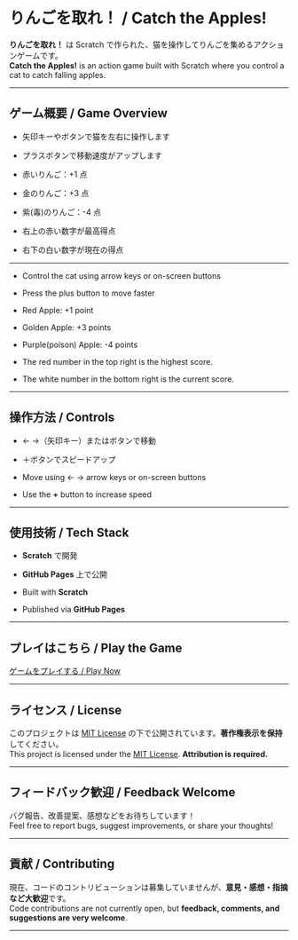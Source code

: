 # りんごを取れ！ / Catch the Apples!

**りんごを取れ！** は Scratch で作られた、猫を操作してりんごを集めるアクションゲームです。  
**Catch the Apples!** is an action game built with Scratch where you control a cat to catch falling apples.

---

## ゲーム概要 / Game Overview

- 矢印キーやボタンで猫を左右に操作します  
- プラスボタンで移動速度がアップします  
- 赤いりんご：+1 点  
- 金のりんご：+3 点  
- 紫(毒)のりんご：-4 点

- 右上の赤い数字が最高得点
- 右下の白い数字が現在の得点

---

- Control the cat using arrow keys or on-screen buttons  
- Press the plus button to move faster  
- Red Apple: +1 point  
- Golden Apple: +3 points  
- Purple(poison) Apple: -4 points

- The red number in the top right is the highest score.
- The white number in the bottom right is the current score.

---

## 操作方法 / Controls

- ← →（矢印キー）またはボタンで移動  
- ＋ボタンでスピードアップ  

- Move using ← → arrow keys or on-screen buttons  
- Use the **+** button to increase speed  

---

## 使用技術 / Tech Stack

- **Scratch** で開発  
- **GitHub Pages** 上で公開  

- Built with **Scratch**  
- Published via **GitHub Pages**  

---

## プレイはこちら / Play the Game

 [ゲームをプレイする / Play Now](https://kaziki-jp.github.io/Game-apple/about.html/)

---

## ライセンス / License

このプロジェクトは [MIT License](LICENSE) の下で公開されています。**著作権表示を保持**してください。  
This project is licensed under the [MIT License](LICENSE). **Attribution is required.**

---

## フィードバック歓迎 / Feedback Welcome

バグ報告、改善提案、感想などをお待ちしています！  
Feel free to report bugs, suggest improvements, or share your thoughts!

---

## 貢献 / Contributing

現在、コードのコントリビューションは募集していませんが、**意見・感想・指摘など大歓迎**です。  
Code contributions are not currently open, but **feedback, comments, and suggestions are very welcome**.

---
